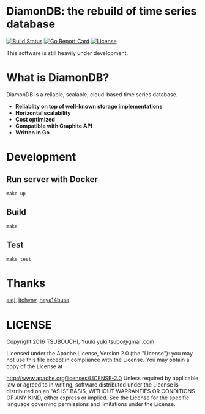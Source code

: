 DiamonDB: the rebuild of time series database
=============================================

[![Build Status](https://travis-ci.org/yuuki/diamondb.svg?branch=master)](https://travis-ci.org/yuuki/diamondb)
[![Go Report Card](https://goreportcard.com/badge/github.com/yuuki/diamondb)](https://goreportcard.com/report/github.com/yuuki/diamondb)
[![License](https://img.shields.io/badge/License-Apache%202.0-blue.svg)](https://opensource.org/licenses/Apache-2.0)

This software is still heavily under development.

# What is DiamonDB?

DiamonDB is a reliable, scalable, cloud-based time series database.

- __Reliablity on top of well-known storage implementations__
- __Horizontal scalability__
- __Cost optimized__
- __Compatible with Graphite API__
- __Written in Go__

# Development

## Run server with Docker

```shell
make up
```

## Build

```shell
make
```

## Test

```shell
make test
```

# Thanks

[astj](https://github.com/astj), [itchyny](https://github.com/itchyny), [haya14busa](https://github.com/haya14busa)

# LICENSE

Copyright 2016 TSUBOUCHI, Yuuki <yuki.tsubo@gmail.com>

Licensed under the Apache License, Version 2.0 (the "License"): you may not use this file except in compliance with the License. You may obtain a copy of the License at

http://www.apache.org/licenses/LICENSE-2.0
Unless required by applicable law or agreed to in writing, software distributed under the License is distributed on an "AS IS" BASIS, WITHOUT WARRANTIES OR CONDITIONS OF ANY KIND, either express or implied. See the License for the specific language governing permissions and limitations under the License.
